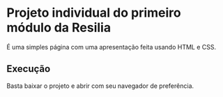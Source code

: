 # Projeto individual do primeiro módulo da Resilia

É uma simples página com uma apresentação feita usando HTML e CSS.

## Execução

Basta baixar o projeto e abrir com seu navegador de preferência.

